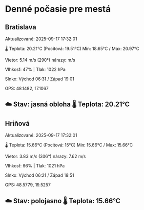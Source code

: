 ﻿# Denné počasie pre mestá

## Bratislava
Aktualizované: 2025-09-17 17:32:01

🌡️ Teplota: 20.21°C 
(Pocitová: 19.51°C)
Min: 18.65°C / Max: 20.97°C

Vietor: 5.14 m/s    (290°) 
nárazy:  m/s

Vlhkosť: 47% | Tlak: 1022 hPa

Slnko: Východ 06:31 / Západ 19:01

GPS: 48.1482, 17.1067

☁️ Stav: jasná obloha        🌡️ Teplota: 20.21°C
---

## Hriňová
Aktualizované: 2025-09-17 17:32:01

🌡️ Teplota: 15.66°C 
(Pocitová: 15°C)
Min: 15.66°C / Max: 15.66°C

Vietor: 3.83 m/s (306°)
nárazy: 7.62 m/s

Vlhkosť: 66% | Tlak: 1021 hPa

Slnko: Východ 06:21 / Západ 18:51

GPS: 48.5779, 19.5257

☁️ Stav: polojasno        🌡️ Teplota: 15.66°C
---

